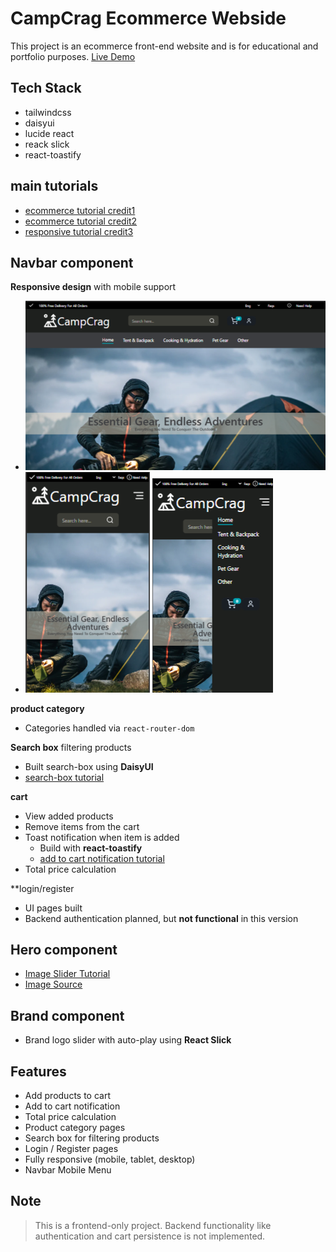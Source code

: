 # CampCrag Ecommerce Webside
This project is an ecommerce front-end website and is for educational and portfolio purposes.
[Live Demo](https://campcrag.netlify.app/)

## Tech Stack
- tailwindcss
- daisyui
- lucide react
- reack slick
- react-toastify

## main tutorials
- [ecommerce tutorial credit1](https://www.youtube.com/watch?v=zyqkneMAnfc&t=2025s)
- [ecommerce tutorial credit2](https://www.youtube.com/watch?v=jbfuzcrfjqQ)
- [responsive tutorial credit3](https://www.youtube.com/watch?v=WbV3zRgpw_E&t=5418s)

## Navbar component
**Responsive design** with mobile support
- ![laptop reaposive](./public/readme3.png)
- ![mobile responsive hide menu ](./public/readme1.png) ![moblie responsive show menu](./public/readme2.png)

**product category**
- Categories handled via `react-router-dom`

**Search box** filtering products
- Built search-box using **DaisyUI**
- [search-box tutorial](https://www.youtube.com/watch?v=x7niho285qs&list=PLLFbby8jWbMc1OPwOAKwhgcqaZpVxoO_S&index=6)

**cart**
- View added products
- Remove items from the cart
- Toast notification when item is added 
  - Build with **react-toastify**
  - [add to cart notification tutorial](https://www.youtube.com/watch?v=NHlExjLI-d0&t=305s)
- Total price calculation

**login/register
- UI pages built
- Backend authentication planned, but **not functional** in this version

## Hero component 
- [Image Slider Tutorial](https://www.youtube.com/watch?v=JuZABF3bEdg&t=256s)
- [Image Source](https://ozbackcountry.co.nz/)

## Brand component
- Brand logo slider with auto-play using **React Slick**

## Features
- Add products to cart
- Add to cart notification
- Total price calculation
- Product category pages
- Search box for filtering products
- Login / Register pages
- Fully responsive (mobile, tablet, desktop)
- Navbar Mobile Menu

## Note
> This is a frontend-only project. Backend functionality like authentication and cart persistence is not implemented.
